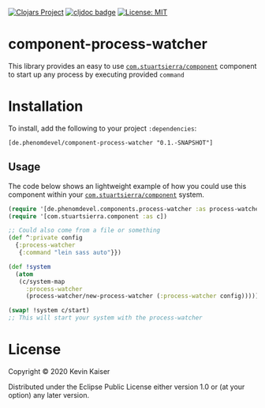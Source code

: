 [![Clojars Project](https://img.shields.io/clojars/v/de.phenomdevel/component-process-watcher.svg)](https://clojars.org/de.phenomdevel/component-process-watcher)
[![cljdoc badge](https://cljdoc.org/badge/de.phenomdevel/component-process-watcher)](https://cljdoc.org/d/component-process-watcher/component-process-watcher/CURRENT)
[![License: MIT](https://img.shields.io/badge/License-MIT-yellow.svg)](https://github.com/PhenomDevel/component-process-watcher/blob/master/LICENSE)

# component-process-watcher
This library provides an easy to use [`com.stuartsierra/component`](https://github.com/stuartsierra/component) component to start up any process by executing provided `command`

# Installation
To install, add the following to your project `:dependencies`:
```
[de.phenomdevel/component-process-watcher "0.1.-SNAPSHOT"]
```

## Usage
The code below shows an lightweight example of how you could use this component within your
[`com.stuartsierra/component`](https://github.com/stuartsierra/component) system.
```clj
(require '[de.phenomdevel.components.process-watcher :as process-watcher])
(require '[com.stuartsierra.component :as c])

;; Could also come from a file or something
(def ^:private config
  {:process-watcher
   {:command "lein sass auto"}})

(def !system
  (atom
   (c/system-map
     :process-watcher
     (process-watcher/new-process-watcher (:process-watcher config)))))

(swap! !system c/start)
;; This will start your system with the process-watcher

```

# License
Copyright © 2020 Kevin Kaiser

Distributed under the Eclipse Public License either version 1.0 or (at your option) any later version.
